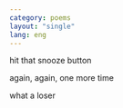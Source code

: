 ```yaml
---
category: poems
layout: "single"
lang: eng
---
```


hit that snooze button


again, again, one more time


what a loser
